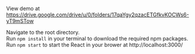 View demo at https://drive.google.com/drive/u/0/folders/17qaYgy2qzacETGfkvKOCWs6-yT9mSTow

Navigate to the root directory. </br>
Run `npm install` in your terminal to download the required npm packages. </br>
Run `npm start` to start the React in your brower at http://localhost:3000/ </br>

